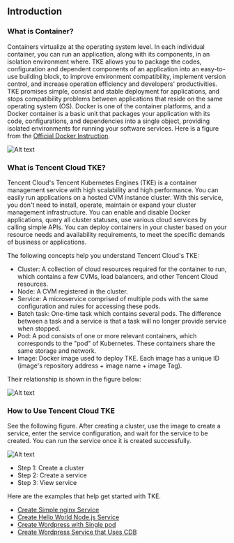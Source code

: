 ## Introduction

### What is Container?
Containers virtualize at the operating system level.  In each individual container, you can run an application, along with its components, in an isolation environment where.  TKE allows you to package the codes, configuration and dependent components of an application into an easy-to-use building block, to improve environment compatibility, implement version control, and increase operation efficiency and developers' productivities. TKE promises simple, consist and stable deployment for applications, and stops compatibility problems between applications that reside on the same operating system (OS).
Docker is one of the container platforms, and a Docker container is a basic unit that packages your application with its code, configurations, and dependencies into a single object,  providing isolated environments for running your software services. Here is a figure from the [Official Docker Instruction](https://www.docker.com/what-docker).

![Alt text](https://mc.qcloudimg.com/static/img/3bdd67129c8cee8965898f267d7b881f/Image+057.png)

### What is Tencent Cloud TKE?
Tencent Cloud's Tencent Kubernetes Engines (TKE) is a container management service with high scalability and high performance. You can easily run applications on a hosted CVM instance cluster. With this service, you don't need to install, operate, maintain or expand your cluster management infrastructure. You can enable and disable Docker applications, query all cluster statuses, use various cloud services by calling simple APIs. You can deploy containers in your cluster based on your resource needs and availability requirements, to meet the specific demands of business or applications.

The following concepts help you understand Tencent Cloud's TKE:

- Cluster: A collection of cloud resources required for the container to run, which contains a few CVMs, load balancers, and other Tencent Cloud resources.
- Node: A CVM registered in the cluster.
- Service: A microservice comprised of multiple pods with the same configuration and rules for accessing these pods.
- Batch task: One-time task which contains several pods. The difference between a task and a service is that a task will no longer provide service when stopped.
- Pod: A pod consists of one or more relevant containers, which corresponds to the "pod" of Kubernetes. These containers share the same storage and network.
- Image: Docker image used to deploy TKE. Each image has a unique ID (image's repository address + image name + image Tag).

Their relationship is shown in the figure below:

![Alt text](https://mc.qcloudimg.com/static/img/6ee1f51af42271069c9a46d46731370e/Image+053.png)


### How to Use Tencent Cloud TKE
See the following figure. After creating a cluster, use the image to create a service, enter the service configuration, and wait for the service to be created. You can run the service once it is created successfully.

![Alt text](https://mc.qcloudimg.com/static/img/cb0d84fd7c9547d492ab07f2992093d1/Image+054.png)

- Step 1: Create a cluster
- Step 2: Create a service
- Step 3: View service

Here are the examples that help get started with TKE.

- [Create Simple nginx Service](https://cloud.tencent.com/document/product/457/7851)
- [Create Hello World Node.js Service](https://cloud.tencent.com/document/product/457/7204)
- [Create Wordpress with Single pod](https://cloud.tencent.com/document/product/457/7205)
- [Create Wordpress Service that Uses CDB](https://cloud.tencent.com/document/product/457/7447)
